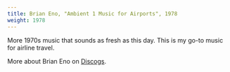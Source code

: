 ```yaml
---
title: Brian Eno, "Ambient 1 Music for Airports", 1978
weight: 1978
---
```

More 1970s music that sounds as fresh as this day.
This is my go-to music for airline travel.

More about Brian Eno on [Discogs](https://www.discogs.com/artist/634-Brian-Eno).
